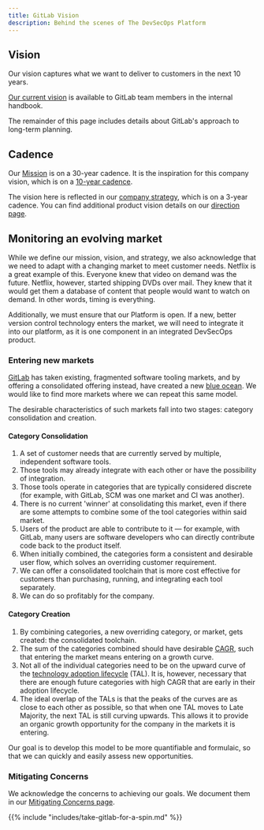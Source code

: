 ```yaml
---
title: GitLab Vision
description: Behind the scenes of The DevSecOps Platform
---
```


## Vision

Our vision captures what we want to deliver to customers in the next 10 years.

[Our current vision](https://internal.gitlab.com/handbook/company/three-year-strategy/) is available to GitLab team members in the internal handbook.

The remainder of this page includes details about GitLab's approach to long-term planning.

## Cadence

Our [Mission](/handbook/company/mission/) is on a 30-year cadence. It is the inspiration for this company vision, which is on a [10-year cadence](/handbook/company/cadence/#update-cadence).

The vision here is reflected in our [company strategy](/handbook/company/strategy), which is on a 3-year cadence. You can find additional product vision details on our [direction page](https://about.gitlab.com/direction/#vision).

## Monitoring an evolving market

While we define our mission, vision, and strategy, we also acknowledge that we need to adapt with a changing market to meet customer needs. Netflix is a great example of this. Everyone knew that video on demand was the future. Netflix, however, started shipping DVDs over mail. They knew that it would get them a database of content that people would want to watch on demand. In other words, timing is everything.

Additionally, we must ensure that our Platform is open. If a new, better version control technology enters the market, we will need to integrate it into our platform, as it is one component in an integrated DevSecOps product.

### Entering new markets

[GitLab](https://about.gitlab.com) has taken existing, fragmented software tooling markets, and by offering a consolidated offering instead, have created a new [blue ocean](https://www.blueoceanstrategy.com/what-is-blue-ocean-strategy/). We would like to find more markets where we can repeat this same model.

The desirable characteristics of such markets fall into two stages: category consolidation and creation.

#### Category Consolidation

1. A set of customer needs that are currently served by multiple, independent software tools.
1. Those tools may already integrate with each other or have the possibility of integration.
1. Those tools operate in categories that are typically considered discrete (for example, with GitLab, SCM was one market and CI was another).
1. There is no current 'winner' at consolidating this market, even if there are some attempts to combine some of the tool categories within said market.
1. Users of the product are able to contribute to it — for example, with GitLab, many users are software developers who can directly contribute code back to the product itself.
1. When initially combined, the categories form a consistent and desirable user flow, which solves an overriding customer requirement.
1. We can offer a consolidated toolchain that is more cost effective for customers than purchasing, running, and integrating each tool separately.
1. We can do so profitably for the company.

#### Category Creation

1. By combining categories, a new overriding category, or market, gets created: the consolidated toolchain.
1. The sum of the categories combined should have desirable [CAGR](https://investinganswers.com/dictionary/c/compound-annual-growth-rate-cagr), such that entering the market means entering on a growth curve.
1. Not all of the individual categories need to be on the upward curve of the [technology adoption lifecycle](https://medium.com/@shivayogiks/what-is-technology-adoption-life-cycle-and-chasm-e07084e7991f) (TAL). It is, however, necessary that there are enough future categories with high CAGR that are early in their adoption lifecycle.
1. The ideal overlap of the TALs is that the peaks of the curves are as close to each other as possible, so that when one TAL moves to Late Majority, the next TAL is still curving upwards. This allows it to provide an organic growth opportunity for the company in the markets it is entering.

Our goal is to develop this model to be more quantifiable and formulaic, so that we can quickly and easily assess new opportunities.

### Mitigating Concerns

We acknowledge the concerns to achieving our goals. We document them in our [Mitigating Concerns page](https://internal.gitlab.com/handbook/leadership/mitigating-concerns/).

{{% include "includes/take-gitlab-for-a-spin.md" %}}

